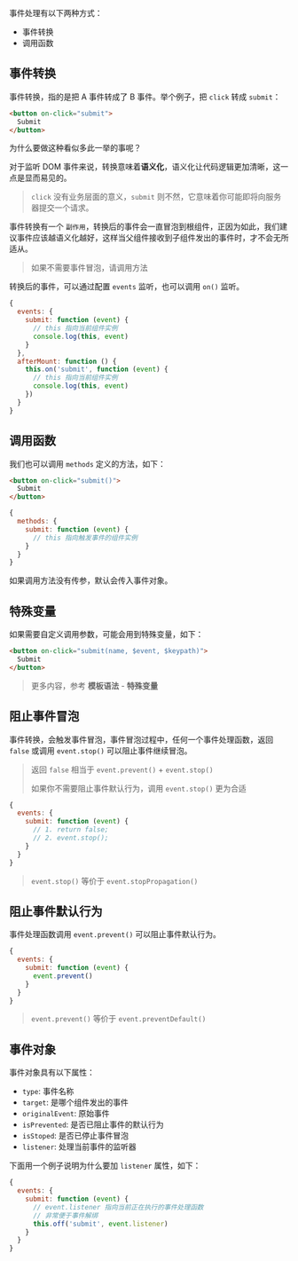 事件处理有以下两种方式：

* 事件转换
* 调用函数

## 事件转换

事件转换，指的是把 A 事件转成了 B 事件。举个例子，把 `click` 转成 `submit`：

```html
<button on-click="submit">
  Submit
</button>
```

为什么要做这种看似多此一举的事呢？

对于监听 DOM 事件来说，转换意味着**语义化**，语义化让代码逻辑更加清晰，这一点是显而易见的。

> `click` 没有业务层面的意义，`submit` 则不然，它意味着你可能即将向服务器提交一个请求。

事件转换有一个 `副作用`，转换后的事件会一直冒泡到根组件，正因为如此，我们建议事件应该越语义化越好，这样当父组件接收到子组件发出的事件时，才不会无所适从。

> 如果不需要事件冒泡，请调用方法

转换后的事件，可以通过配置 `events` 监听，也可以调用 `on()` 监听。

```js
{
  events: {
    submit: function (event) {
      // this 指向当前组件实例
      console.log(this, event)
    }
  },
  afterMount: function () {
    this.on('submit', function (event) {
      // this 指向当前组件实例
      console.log(this, event)
    })
  }
}
```

## 调用函数

我们也可以调用 `methods` 定义的方法，如下：

```html
<button on-click="submit()">
  Submit
</button>
```

```js
{
  methods: {
    submit: function (event) {
      // this 指向触发事件的组件实例
    }
  }
}
```

如果调用方法没有传参，默认会传入事件对象。


## 特殊变量

如果需要自定义调用参数，可能会用到特殊变量，如下：

```html
<button on-click="submit(name, $event, $keypath)">
  Submit
</button>
```

> 更多内容，参考 **模板语法** - **特殊变量**


## 阻止事件冒泡

事件转换，会触发事件冒泡，事件冒泡过程中，任何一个事件处理函数，返回 `false` 或调用 `event.stop()` 可以阻止事件继续冒泡。

> 返回 `false` 相当于 `event.prevent()` + `event.stop()`
>
> 如果你不需要阻止事件默认行为，调用 `event.stop()` 更为合适

```js
{
  events: {
    submit: function (event) {
      // 1. return false;
      // 2. event.stop();
    }
  }
}
```

> `event.stop()` 等价于 `event.stopPropagation()`


## 阻止事件默认行为

事件处理函数调用 `event.prevent()` 可以阻止事件默认行为。

```js
{
  events: {
    submit: function (event) {
      event.prevent()
    }
  }
}
```

> `event.prevent()` 等价于 `event.preventDefault()`

## 事件对象

事件对象具有以下属性：

* `type`: 事件名称
* `target`: 是哪个组件发出的事件
* `originalEvent`: 原始事件
* `isPrevented`: 是否已阻止事件的默认行为
* `isStoped`: 是否已停止事件冒泡
* `listener`: 处理当前事件的监听器

下面用一个例子说明为什么要加 `listener` 属性，如下：

```js
{
  events: {
    submit: function (event) {
      // event.listener 指向当前正在执行的事件处理函数
      // 非常便于事件解绑
      this.off('submit', event.listener)
    }
  }
}
```